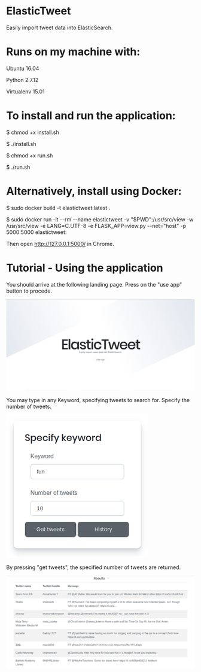 # ElasticTweet
Easily import tweet data into ElasticSearch.


# Runs on my machine with:

Ubuntu 16.04

Python 2.7.12

Virtualenv 15.01


# To install and run the application:

$ chmod +x install.sh

$ ./install.sh

$ chmod +x run.sh

$ ./run.sh


# Alternatively, install using Docker:

$ sudo docker build -t elastictweet:latest .

$ sudo docker run -it --rm --name elastictweet   -v "$PWD":/usr/src/view -w /usr/src/view   -e LANG=C.UTF-8 -e FLASK_APP=view.py --net="host"  -p 5000:5000 elastictweet:


Then open http://127.0.0.1:5000/ in Chrome.

# Tutorial - Using the application

You should arrive at the following landing page. Press on the "use app" button to procede.

![Landing page](static/img/landing.png?raw=true "Landing page")

You may type in any Keyword, specifying tweets to search for. Specify the number of tweets.

![Keywords](static/img/keyword.png?raw=true "Keyword")

By pressing "get tweets", the specified number of tweets are returned.

![Results](static/img/results.png?raw=true "Results")


